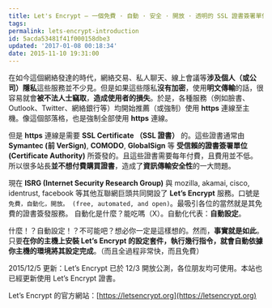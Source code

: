 ```yaml
---
title: Let's Encrypt — 一個免費 · 自動 · 安全 · 開放 · 透明的 SSL 證書簽署單位
tags:
permalink: lets-encrypt-introduction
id: 5acda53481f41f000158dbe3
updated: '2017-01-08 00:18:34'
date: 2015-11-10 19:31:00
---
```


在如今這個網絡發達的時代，網絡交易、私人聊天、線上會議等**涉及個人（或公司）隱私**這些服務並不少見。但是如果這些隱私**沒有加密**，使用**明文傳輸**的話，很容易就會**被不法人士竊取**，**造成使用者的損失**。於是，各種服務（例如臉書、Outlook、Twitter、網絡銀行等）均開始推薦（或強制）使用 **https** 連線至主機。像這個部落格，也是強制全部使用 **https** 連線。

但是 **https** 連線是需要 **SSL Certificate （SSL 證書）** 的。這些證書通常由 **Symantec (前 VerSign)**, **COMODO**, **GlobalSign** 等 **受信賴的證書簽署單位 (Certificate Authority)** 所簽發的。且這些證書需要每年付費，且費用並不低。所以很多站長**並不想付費購買證書**，造成了**資訊傳輸安全性**的一大問題。

現在 **ISRG (Internet Security Research Group)** 與 mozilla, akamai, cisco, identrust, facebook 等其他互聯網巨頭共同開設了 **Let’s Encrypt** 服務。口號是 `免費，自動化，開放。 (free, automated, and open)`。最吸引各位的當然就是其免費的證書簽發服務。 自動化是什麼？能吃嗎（X）。自動化代表：**自動設定**。

什麼！？自動設定！？不可能吧？想必你一定是這樣想的。然而，**事實就是如此**。只要**在你的主機上安裝 Let’s Encrypt 的設定套件，執行幾行指令，就會自動依據你主機的環境將其設定完成**。（而且全過程非常快，而且免費）

2015/12/5 更新：Let’s Encrypt 已於 12/3 開放公測，各位朋友均可使用。本站也已經更新使用 Let’s Encrypt 證書。

Let’s Encrypt 的官方網站：[https://letsencrypt.org](https://letsencrypt.org)
